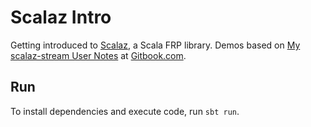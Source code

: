 # Scalaz Intro

Getting introduced to [Scalaz](https://github.com/scalaz/scalaz), a Scala FRP library. Demos based on
[My scalaz-stream User Notes](https://www.gitbook.com/book/aappddeevv/test_private_book/details)
at [Gitbook.com](https://www.gitbook.com/).

## Run

To install dependencies and execute code, run `sbt run`.
